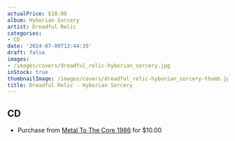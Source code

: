 ```yaml
---
actualPrice: $10.00
album: Hyborian Sorcery
artist: Dreadful Relic
categories:
- CD
date: '2024-07-09T13:44:35'
draft: false
images:
- /images/covers/dreadful_relic-hyborian_sorcery.jpg
inStock: true
thumbnailImage: /images/covers/dreadful_relic-hyborian_sorcery-thumb.jpg
title: Dreadful Relic - Hyborian Sorcery
---
```


## CD
* Purchase from [Metal To The Core 1986](https://metaltothecore1986.com/shop/dreadful-relic-hyborian-sorcery-cd/) for $10.00
